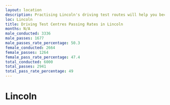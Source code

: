 ```yaml
---
layout: location
description: Practising Lincoln's driving test routes will help you become more confident in your gear-changing abilities.
loc: Lincoln
title: Driving Test Centres Passing Rates in Lincoln
months: N/A
male_conducted: 3336
male_passes: 1677
male_passes_rate_percentage: 50.3
female_conducted: 2664
female_passes: 1264
female_pass_rate_percentage: 47.4
total_conducted: 6000
total_passes: 2941
total_pass_rate_percentage: 49
---
```


# Lincoln
